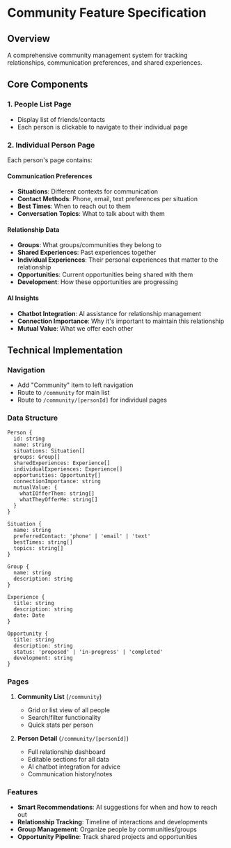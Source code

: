 # Community Feature Specification

## Overview

A comprehensive community management system for tracking relationships, communication preferences, and shared experiences.

## Core Components

### 1. People List Page

- Display list of friends/contacts
- Each person is clickable to navigate to their individual page

### 2. Individual Person Page

Each person's page contains:

#### Communication Preferences

- **Situations**: Different contexts for communication
- **Contact Methods**: Phone, email, text preferences per situation
- **Best Times**: When to reach out to them
- **Conversation Topics**: What to talk about with them

#### Relationship Data

- **Groups**: What groups/communities they belong to
- **Shared Experiences**: Past experiences together
- **Individual Experiences**: Their personal experiences that matter to the relationship
- **Opportunities**: Current opportunities being shared with them
- **Development**: How these opportunities are progressing

#### AI Insights

- **Chatbot Integration**: AI assistance for relationship management
- **Connection Importance**: Why it's important to maintain this relationship
- **Mutual Value**: What we offer each other

## Technical Implementation

### Navigation

- Add "Community" item to left navigation
- Route to `/community` for main list
- Route to `/community/[personId]` for individual pages

### Data Structure

```
Person {
  id: string
  name: string
  situations: Situation[]
  groups: Group[]
  sharedExperiences: Experience[]
  individualExperiences: Experience[]
  opportunities: Opportunity[]
  connectionImportance: string
  mutualValue: {
    whatIOfferThem: string[]
    whatTheyOfferMe: string[]
  }
}

Situation {
  name: string
  preferredContact: 'phone' | 'email' | 'text'
  bestTimes: string[]
  topics: string[]
}

Group {
  name: string
  description: string
}

Experience {
  title: string
  description: string
  date: Date
}

Opportunity {
  title: string
  description: string
  status: 'proposed' | 'in-progress' | 'completed'
  development: string
}
```

### Pages

1. **Community List** (`/community`)
   - Grid or list view of all people
   - Search/filter functionality
   - Quick stats per person

2. **Person Detail** (`/community/[personId]`)
   - Full relationship dashboard
   - Editable sections for all data
   - AI chatbot integration for advice
   - Communication history/notes

### Features

- **Smart Recommendations**: AI suggestions for when and how to reach out
- **Relationship Tracking**: Timeline of interactions and developments
- **Group Management**: Organize people by communities/groups
- **Opportunity Pipeline**: Track shared projects and opportunities
